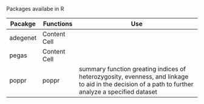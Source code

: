 Packages availabe in R

Pacakge  | Functions    | Use
---------| -------------|------------ |
adegenet | Content Cell |
pegas    | Content Cell |
poppr    | poppr        | summary function greating indices of heterozygosity, evenness, and linkage to aid in the decision of a path to further analyze a specified dataset
